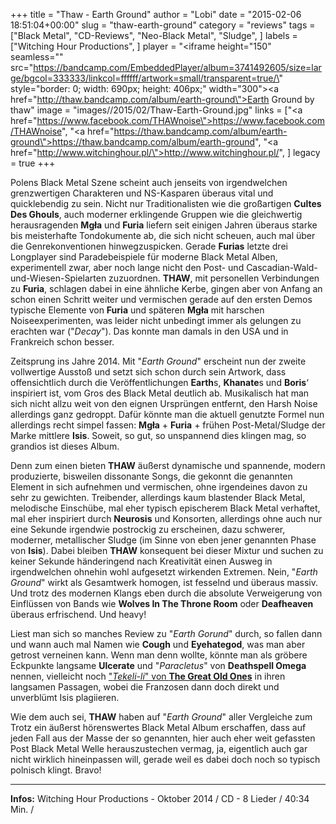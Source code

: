 +++
title = "Thaw - Earth Ground"
author = "Lobi"
date = "2015-02-06 18:51:04+00:00"
slug = "thaw-earth-ground"
category = "reviews"
tags = ["Black Metal", "CD-Reviews", "Neo-Black Metal", "Sludge", ]
labels = ["Witching Hour Productions", ]
player = "<iframe height=\"150\" seamless=\"\" src=\"https://bandcamp.com/EmbeddedPlayer/album=3741492605/size=large/bgcol=333333/linkcol=ffffff/artwork=small/transparent=true/\" style=\"border: 0; width: 690px; height: 406px;\" width=\"300\"><a href=\"http://thaw.bandcamp.com/album/earth-ground\">Earth Ground by thaw</a></iframe>"
image = "images//2015/02/Thaw-Earth-Ground.jpg"
links = ["<a href=\"https://www.facebook.com/THAWnoise\">https://www.facebook.com/THAWnoise</a>", "<a href=\"https://thaw.bandcamp.com/album/earth-ground\">https://thaw.bandcamp.com/album/earth-ground</a>", "<a href=\"http://www.witchinghour.pl/\">http://www.witchinghour.pl/</a>", ]
legacy = true
+++

Polens Black Metal Szene scheint auch jenseits von irgendwelchen grenzwertigen Charakteren und NS-Kasparen überaus vital und quicklebendig zu sein. Nicht nur Traditionalisten wie die großartigen **Cultes Des Ghouls**, auch moderner erklingende Gruppen wie die gleichwertig herausragenden **Mgła** und **Furia** liefern seit einigen Jahren überaus starke bis meisterhafte Tondokumente ab, die sich nicht scheuen, auch mal über die Genrekonventionen hinwegzuspicken. Gerade **Furias** letzte drei Longplayer sind Paradebeispiele für moderne Black Metal Alben, experimentell zwar, aber noch lange nicht den Post- und Cascadian-Wald-und-Wiesen-Spielarten zuzuordnen. **THAW**, mit personellen Verbindungen zu **Furia**, schlagen dabei in eine ähnliche Kerbe, gingen aber von Anfang an schon einen Schritt weiter und vermischen gerade auf den ersten Demos typische Elemente von **Furia** und späteren **Mgła** mit harschen Noiseexperimenten, was leider nicht unbedingt immer als gelungen zu erachten war ("_Decay_"). Das konnte man damals in den USA und in Frankreich schon besser.

Zeitsprung ins Jahre 2014. Mit "_Earth Ground_" erscheint nun der zweite vollwertige Ausstoß und setzt sich schon durch sein Artwork, dass offensichtlich durch die Veröffentlichungen **Earth**s, **Khanate**s und **Boris**‘ inspiriert ist, vom Gros des Black Metal deutlich ab. Musikalisch hat man sich nicht allzu weit von den eignen Ursprüngen entfernt, den Harsh Noise allerdings ganz gedroppt. Dafür könnte man die aktuell genutzte Formel nun allerdings recht simpel fassen: **Mgła** + **Furia** + frühen Post-Metal/Sludge der Marke mittlere **Isis**. Soweit, so gut, so unspannend dies klingen mag, so grandios ist dieses Album.

Denn zum einen bieten **THAW** äußerst dynamische und spannende, modern produzierte, bisweilen dissonante Songs, die gekonnt die genannten Element in sich aufnehmen und vermischen, ohne irgendeines davon zu sehr zu gewichten. Treibender, allerdings kaum blastender Black Metal, melodische Einschübe, mal eher typisch epischerem Black Metal verhaftet, mal eher inspiriert durch **Neurosis** und Konsorten, allerdings ohne auch nur eine Sekunde irgendwie postrockig zu erscheinen, dazu schwerer, moderner, metallischer Sludge (im Sinne von eben jener genannten Phase von **Isis**). Dabei bleiben **THAW** konsequent bei dieser Mixtur und suchen zu keiner Sekunde händeringend nach Kreativität einen Ausweg in irgendwelchen ohnehin wohl aufgesetzt wirkenden Extremen. Nein, "_Earth Ground_" wirkt als Gesamtwerk homogen, ist fesselnd und überaus massiv. Und trotz des modernen Klangs eben durch die absolute Verweigerung von Einflüssen von Bands wie **Wolves In The Throne Room** oder **Deafheaven** überaus erfrischend. Und heavy!

Liest man sich so manches Review zu "_Earth Gorund_" durch, so fallen dann und wann auch mal Namen wie **Cough** und **Eyehategod**, was man aber getrost verneinen kann. Wenn man denn wollte, könnte man als gröbere Eckpunkte langsame **Ulcerate** und "_Paracletus_" von **Deathspell Omega** nennen, vielleicht noch <a href="http://necroslaughter.de/2014/07/the-great-old-ones-tekeli-li/" title="The Great Old Ones – Tekeli-li">"_Tekeli-li_" von **The Great Old Ones**</a> in ihren langsamen Passagen, wobei die Franzosen dann doch direkt und unverblümt Isis plagiieren.

Wie dem auch sei, **THAW** haben auf "_Earth Ground_" aller Vergleiche zum Trotz ein äußerst hörenswertes Black Metal Album erschaffen, dass auf jeden Fall aus der Masse der so genannten, hier auch eher weit gefassten Post Black Metal Welle herauszustechen vermag, ja, eigentlich auch gar nicht wirklich hineinpassen will, gerade weil es dabei doch noch so typisch polnisch klingt. Bravo!





---
**Infos:**
Witching Hour Productions - Oktober 2014 / 
CD - 8 Lieder / 40:34 Min. / 
